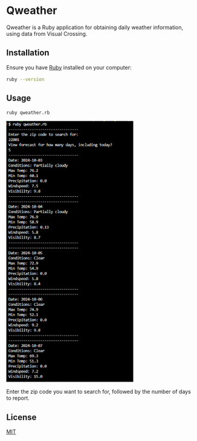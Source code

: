 # Qweather

Qweather is a Ruby application for obtaining daily weather information, using data from Visual Crossing.

## Installation

Ensure you have [Ruby](https://www.ruby-lang.org/en/documentation/installation/) installed on your computer:

```bash
ruby --version
```

## Usage

```bash
ruby qweather.rb
```
![Screenshot of app usage](./images/usage_ss.png)

Enter the zip code you want to search for, followed by the number of days to report.

## License

[MIT](https://choosealicense.com/licenses/mit/)